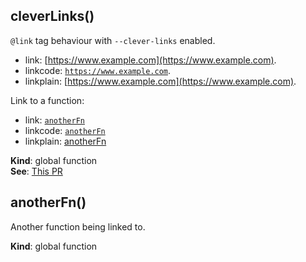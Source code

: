 <a name="cleverLinks"></a>

## cleverLinks()
`@link` tag behaviour with `--clever-links` enabled.

- link: [https://www.example.com](https://www.example.com).
- linkcode: [`https://www.example.com`](https://www.example.com).
- linkplain: [https://www.example.com](https://www.example.com).

Link to a function:
- link: [`anotherFn`](#anotherFn)
- linkcode: [`anotherFn`](#anotherFn)
- linkplain: [anotherFn](#anotherFn)

**Kind**: global function  
**See**: [This PR](https://github.com/jsdoc2md/dmd/pull/86)  
<a name="anotherFn"></a>

## anotherFn()
Another function being linked to.

**Kind**: global function  
